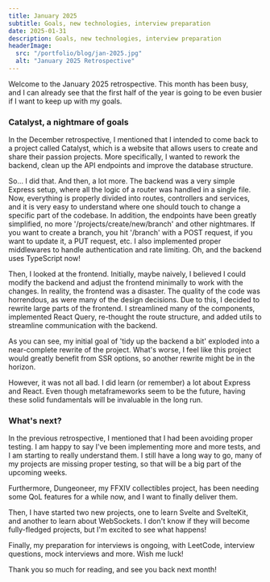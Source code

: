 ```yaml
---
title: January 2025
subtitle: Goals, new technologies, interview preparation
date: 2025-01-31
description: Goals, new technologies, interview preparation
headerImage:
  src: "/portfolio/blog/jan-2025.jpg"
  alt: "January 2025 Retrospective"
---
```


Welcome to the January 2025 retrospective. This month has been busy, and I can already see that the first half of the year is going to be even busier if I want to keep up with my goals.

### Catalyst, a nightmare of goals

In the December retrospective, I mentioned that I intended to come back to a project called Catalyst, which is a website that allows users to create and share their passion projects. More specifically, I wanted to rework the backend, clean up the API endpoints and improve the database structure.

So... I did that. And then, a lot more. The backend was a very simple Express setup, where all the logic of a router was handled in a single file. Now, everything is properly divided into routes, controllers and services, and it is very easy to understand where one should touch to change a specific part of the codebase. In addition, the endpoints have been greatly simplified, no more '/projects/create/new/branch' and other nightmares. If you want to create a branch, you hit '/branch' with a POST request, if you want to update it, a PUT request, etc. I also implemented proper middlewares to handle authentication and rate limiting. Oh, and the backend uses TypeScript now!

Then, I looked at the frontend. Initially, maybe naively, I believed I could modify the backend and adjust the frontend minimally to work with the changes. In reality, the frontend was a disaster. The quality of the code was horrendous, as were many of the design decisions. Due to this, I decided to rewrite large parts of the frontend. I streamlined many of the components, implemented React Query, re-thought the route structure, and added utils to streamline communication with the backend.

As you can see, my initial goal of 'tidy up the backend a bit' exploded into a near-complete rewrite of the project. What's worse, I feel like this project would greatly benefit from SSR options, so another rewrite might be in the horizon.

However, it was not all bad. I did learn (or remember) a lot about Express and React. Even though metaframeworks seem to be the future, having these solid fundamentals will be invaluable in the long run.

### What's next?

In the previous retrospective, I mentioned that I had been avoiding proper testing. I am happy to say I've been implementing more and more tests, and I am starting to really understand them. I still have a long way to go, many of my projects are missing proper testing, so that will be a big part of the upcoming weeks.

Furthermore, Dungeoneer, my FFXIV collectibles project, has been needing some QoL features for a while now, and I want to finally deliver them.

Then, I have started two new projects, one to learn Svelte and SvelteKit, and another to learn about WebSockets. I don't know if they will become fully-fledged projects, but I'm excited to see what happens!

Finally, my preparation for interviews is ongoing, with LeetCode, interview questions, mock interviews and more. Wish me luck!

Thank you so much for reading, and see you back next month!
